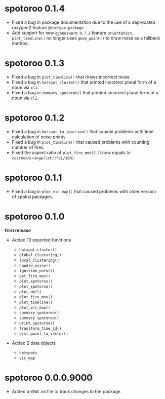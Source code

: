 # spotoroo 0.1.4

* Fixed a bug in package documentation due to the use of a deprecated roxygen2 feature `@doctype package`.
* Add support for new `ggbeeswarm 0.7.2` feature `orientation`. `plot_timeline()` no longer uses `geom_point()` to draw noise as a fallback method. 

# spotoroo 0.1.3

* Fixed a bug in `plot_timeline()` that draws incorrect noise.
* Fixed a bug in `hotspot_cluster()` that printed incorrect plural form of a noun via `cli`.
* Fixed a bug in `summary_spotoroo()` that printed incorrect plural form of a noun via `cli`.

# spotoroo 0.1.2

* Fixed a bug in `hotspot_to_ignition()` that caused problems with time calculation of noise points.
* Fixed a bug in `plot_timeline()` that caused problems with counting number of fires.
* Fixed the aspect ratio of `plot_fire_mov()`. It now equals to `cos(mean(range(lat))*pi/180)`. 

# spotoroo 0.1.1

* Fixed a bug in `plot_vic_map()` that caused problems with older version of spatial packages.

# spotoroo 0.1.0

**First release**

* Added 13 exported functions

    - `hotspot_cluster()`
    - `global_clustering()`
    - `local_clustering()`
    - `handle_noise()`
    - `ignition_point()`
    - `get_fire_mov()`
    - `plot.spotoroo()`
    - `plot_spotoroo()`
    - `plot_def()`
    - `plot_fire_mov()`
    - `plot_timeline()`
    - `plot_vic_map()`
    - `summary.spotoroo()`
    - `summary_spotoroo()`
    - `print.spotoroo()`
    - `transform_time_id()`
    - `dist_point_to_vector()`

* Added 2 data objects

    - `hotspots`
    - `vic_map`


# spotoroo 0.0.0.9000

* Added a `NEWS.md` file to track changes to the package.

